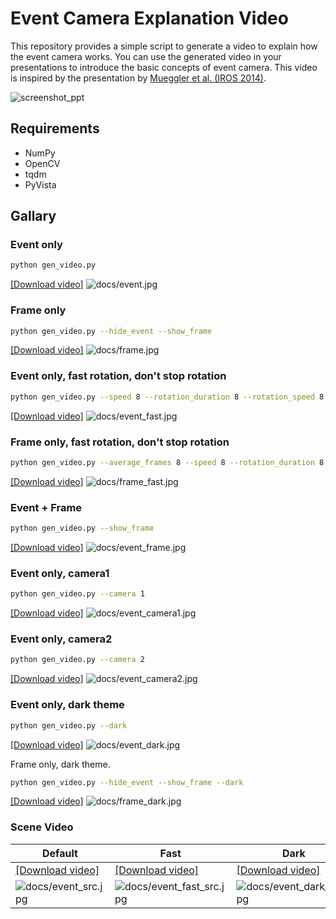 # Event Camera Explanation Video

This repository provides a simple script to generate a video to explain how the event camera works. You can use the generated video in your presentations to introduce the basic concepts of event camera. This video is inspired by the presentation by [Mueggler et al. (IROS 2014)](https://www.youtube.com/watch?v=LauQ6LWTkxM&t=38s).

![screenshot_ppt](docs/screenshot_ppt.jpeg)

## Requirements

- NumPy
- OpenCV
- tqdm
- PyVista

## Gallary

### Event only

```bash
python gen_video.py 
```

[[Download video]](videos/event.mp4)
![docs/event.jpg](docs/event.jpg)

### Frame only

```bash
python gen_video.py --hide_event --show_frame
```

[[Download video]](videos/frame.mp4)
![docs/frame.jpg](docs/frame.jpg)

### Event only, fast rotation, don't stop rotation

```bash
python gen_video.py --speed 8 --rotation_duration 8 --rotation_speed 8 --stop_duration 0 
```

[[Download video]](videos/event_fast.mp4)
![docs/event_fast.jpg](docs/event_fast.jpg)

### Frame only, fast rotation, don't stop rotation

```bash
python gen_video.py --average_frames 8 --speed 8 --rotation_duration 8 --rotation_speed 8 --stop_duration 0 --hide_event --show_frame --frame_interval 120
```

[[Download video]](videos/frame_fast.mp4)
![docs/frame_fast.jpg](docs/frame_fast.jpg)

### Event + Frame

```bash
python gen_video.py --show_frame
```

[[Download video]](videos/event_frame.mp4)
![docs/event_frame.jpg](docs/event_frame.jpg)

### Event only, camera1

```bash
python gen_video.py --camera 1
```

[[Download video]](videos/event_camera1.mp4)
![docs/event_camera1.jpg](docs/event_camera1.jpg)

### Event only, camera2

```bash
python gen_video.py --camera 2
```

[[Download video]](videos/event_camera2.mp4)
![docs/event_camera2.jpg](docs/event_camera2.jpg)

### Event only, dark theme

```bash
python gen_video.py --dark
```

[[Download video]](videos/event_dark.mp4)
![docs/event_dark.jpg](docs/event_dark.jpg)

Frame only, dark theme.

```bash
python gen_video.py --hide_event --show_frame --dark
```

[[Download video]](videos/frame_dark.mp4)
![docs/frame_dark.jpg](docs/frame_dark.jpg)

### Scene Video

| Default | Fast | Dark |
|---|---|---|
| [[Download video]](videos/event_src.mp4) | [[Download video]](videos/event_fast_src.mp4) | [[Download video]](videos/event_dark_src.mp4) |
| ![docs/event_src.jpg](docs/event_src.jpg) | ![docs/event_fast_src.jpg](docs/event_fast_src.jpg) | ![docs/event_dark_src.jpg](docs/event_dark_src.jpg) |

